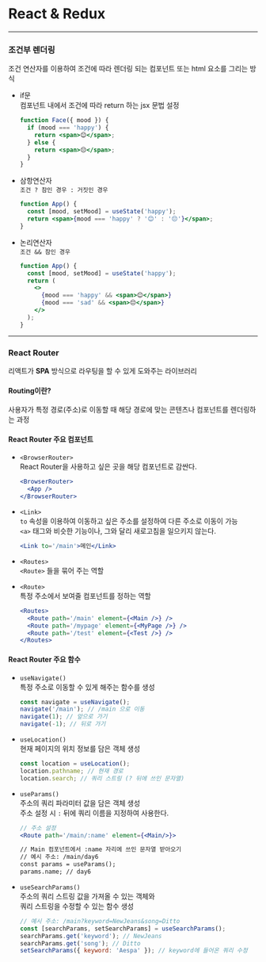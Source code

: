 # **React & Redux**

---

### **조건부 렌더링**

조건 연산자를 이용하여 조건에 따라 렌더링 되는 컴포넌트 또는 html 요소를 그리는 방식

- if문  
   컴포넌트 내에서 조건에 따라 return 하는 jsx 문법 설정

  ```jsx
  function Face({ mood }) {
    if (mood === 'happy') {
      return <span>😊</span>;
    } else {
      return <span>😔</span>;
    }
  }
  ```

- 삼항연산자  
   `조건 ? 참인 경우 : 거짓인 경우`

  ```jsx
  function App() {
    const [mood, setMood] = useState('happy');
    return <span>{mood === 'happy' ? '😊' : '😔'}</span>;
  }
  ```

- 논리연산자  
   `조건 && 참인 경우`

  ```jsx
  function App() {
    const [mood, setMood] = useState('happy');
    return (
      <>
        {mood === 'happy' && <span>😊</span>}
        {mood === 'sad' && <span>😔</span>}
      </>
    );
  }
  ```

---

### **React Router**

리액트가 **SPA** 방식으로 라우팅을 할 수 있게 도와주는 라이브러리

#### **Routing이란?**

사용자가 특정 경로(주소)로 이동할 때 해당 경로에 맞는 콘텐츠나 컴포넌트를 렌더링하는 과정

#### **React Router 주요 컴포넌트**

- `<BrowserRouter>`  
   React Router을 사용하고 싶은 곳을 해당 컴포넌트로 감싼다.

  ```jsx
  <BrowserRouter>
    <App />
  </BrowserRouter>
  ```

- `<Link>`  
   `to` 속성을 이용하여 이동하고 싶은 주소를 설정하여 다른 주소로 이동이 가능  
   `<a>` 태그와 비슷한 기능이나, 그와 달리 새로고침을 일으키지 않는다.

  ```jsx
  <Link to='/main'>메인</Link>
  ```

- `<Routes>`  
   `<Route>` 들을 묶어 주는 역할

- `<Route>`  
   특정 주소에서 보여줄 컴포넌트를 정하는 역할

  ```jsx
  <Routes>
    <Route path='/main' element={<Main />} />
    <Route path='/mypage' element={<MyPage />} />
    <Route path='/test' element={<Test />} />
  </Routes>
  ```

#### **React Router 주요 함수**

- `useNavigate()`  
   특정 주소로 이동할 수 있게 해주는 함수를 생성
  ```jsx
  const navigate = useNavigate();
  navigate('/main'); // /main 으로 이동
  navigate(1); // 앞으로 가기
  navigate(-1); // 뒤로 가기
  ```
- `useLocation()`  
   현재 페이지의 위치 정보를 담은 객체 생성
  ```jsx
  const location = useLocation();
  location.pathname; // 현재 경로
  location.search; // 쿼리 스트링 (? 뒤에 쓰인 문자열)
  ```
- `useParams()`  
   주소의 쿼리 파라미터 값을 담은 객체 생성  
   주소 설정 시 `:` 뒤에 쿼리 이름을 지정하여 사용한다.

  ```jsx
  // 주소 설정
  <Route path='/main/:name' element={<Main/>}>

  // Main 컴포넌트에서 :name 자리에 쓰인 문자열 받아오기
  // 예시 주소: /main/day6
  const params = useParams();
  params.name; // day6
  ```

- `useSearchParams()`  
  주소의 쿼리 스트링 값을 가져올 수 있는 객체와  
  쿼리 스트링을 수정할 수 있는 함수 생성

  ```jsx
  // 예시 주소: /main?keyword=NewJeans&song=Ditto
  const [searchParams, setSearchParams] = useSearchParams();
  searchParams.get('keyword'); // NewJeans
  searchParams.get('song'); // Ditto
  setSearchParams({ keyword: 'Aespa' }); // keyword에 들어온 쿼리 수정
  ```
